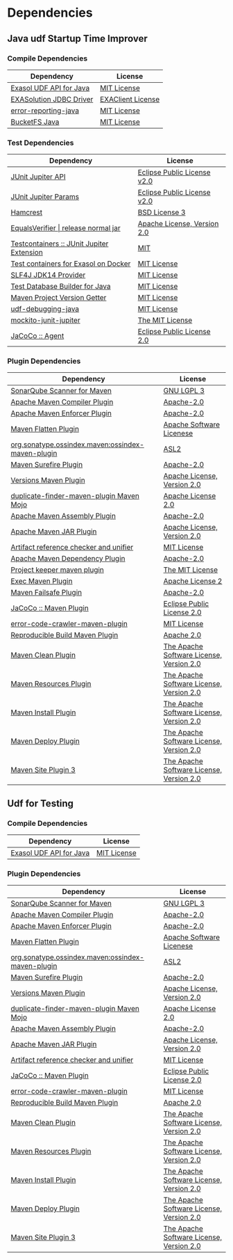 <!-- @formatter:off -->
# Dependencies

## Java udf Startup Time Improver

### Compile Dependencies

| Dependency                   | License                |
| ---------------------------- | ---------------------- |
| [Exasol UDF API for Java][0] | [MIT License][1]       |
| [EXASolution JDBC Driver][2] | [EXAClient License][3] |
| [error-reporting-java][4]    | [MIT License][5]       |
| [BucketFS Java][6]           | [MIT License][7]       |

### Test Dependencies

| Dependency                                      | License                           |
| ----------------------------------------------- | --------------------------------- |
| [JUnit Jupiter API][8]                          | [Eclipse Public License v2.0][9]  |
| [JUnit Jupiter Params][8]                       | [Eclipse Public License v2.0][9]  |
| [Hamcrest][10]                                  | [BSD License 3][11]               |
| [EqualsVerifier \| release normal jar][12]      | [Apache License, Version 2.0][13] |
| [Testcontainers :: JUnit Jupiter Extension][14] | [MIT][15]                         |
| [Test containers for Exasol on Docker][16]      | [MIT License][17]                 |
| [SLF4J JDK14 Provider][18]                      | [MIT License][19]                 |
| [Test Database Builder for Java][20]            | [MIT License][21]                 |
| [Maven Project Version Getter][22]              | [MIT License][23]                 |
| [udf-debugging-java][24]                        | [MIT License][25]                 |
| [mockito-junit-jupiter][26]                     | [The MIT License][27]             |
| [JaCoCo :: Agent][28]                           | [Eclipse Public License 2.0][29]  |

### Plugin Dependencies

| Dependency                                              | License                                        |
| ------------------------------------------------------- | ---------------------------------------------- |
| [SonarQube Scanner for Maven][30]                       | [GNU LGPL 3][31]                               |
| [Apache Maven Compiler Plugin][32]                      | [Apache-2.0][13]                               |
| [Apache Maven Enforcer Plugin][33]                      | [Apache-2.0][13]                               |
| [Maven Flatten Plugin][34]                              | [Apache Software Licenese][13]                 |
| [org.sonatype.ossindex.maven:ossindex-maven-plugin][35] | [ASL2][36]                                     |
| [Maven Surefire Plugin][37]                             | [Apache-2.0][13]                               |
| [Versions Maven Plugin][38]                             | [Apache License, Version 2.0][13]              |
| [duplicate-finder-maven-plugin Maven Mojo][39]          | [Apache License 2.0][40]                       |
| [Apache Maven Assembly Plugin][41]                      | [Apache-2.0][13]                               |
| [Apache Maven JAR Plugin][42]                           | [Apache License, Version 2.0][13]              |
| [Artifact reference checker and unifier][43]            | [MIT License][44]                              |
| [Apache Maven Dependency Plugin][45]                    | [Apache-2.0][13]                               |
| [Project keeper maven plugin][46]                       | [The MIT License][47]                          |
| [Exec Maven Plugin][48]                                 | [Apache License 2][13]                         |
| [Maven Failsafe Plugin][49]                             | [Apache-2.0][13]                               |
| [JaCoCo :: Maven Plugin][50]                            | [Eclipse Public License 2.0][29]               |
| [error-code-crawler-maven-plugin][51]                   | [MIT License][52]                              |
| [Reproducible Build Maven Plugin][53]                   | [Apache 2.0][36]                               |
| [Maven Clean Plugin][54]                                | [The Apache Software License, Version 2.0][36] |
| [Maven Resources Plugin][55]                            | [The Apache Software License, Version 2.0][36] |
| [Maven Install Plugin][56]                              | [The Apache Software License, Version 2.0][36] |
| [Maven Deploy Plugin][57]                               | [The Apache Software License, Version 2.0][36] |
| [Maven Site Plugin 3][58]                               | [The Apache Software License, Version 2.0][36] |

## Udf for Testing

### Compile Dependencies

| Dependency                   | License          |
| ---------------------------- | ---------------- |
| [Exasol UDF API for Java][0] | [MIT License][1] |

### Plugin Dependencies

| Dependency                                              | License                                        |
| ------------------------------------------------------- | ---------------------------------------------- |
| [SonarQube Scanner for Maven][30]                       | [GNU LGPL 3][31]                               |
| [Apache Maven Compiler Plugin][32]                      | [Apache-2.0][13]                               |
| [Apache Maven Enforcer Plugin][33]                      | [Apache-2.0][13]                               |
| [Maven Flatten Plugin][34]                              | [Apache Software Licenese][13]                 |
| [org.sonatype.ossindex.maven:ossindex-maven-plugin][35] | [ASL2][36]                                     |
| [Maven Surefire Plugin][37]                             | [Apache-2.0][13]                               |
| [Versions Maven Plugin][38]                             | [Apache License, Version 2.0][13]              |
| [duplicate-finder-maven-plugin Maven Mojo][39]          | [Apache License 2.0][40]                       |
| [Apache Maven Assembly Plugin][41]                      | [Apache-2.0][13]                               |
| [Apache Maven JAR Plugin][42]                           | [Apache License, Version 2.0][13]              |
| [Artifact reference checker and unifier][43]            | [MIT License][44]                              |
| [JaCoCo :: Maven Plugin][50]                            | [Eclipse Public License 2.0][29]               |
| [error-code-crawler-maven-plugin][51]                   | [MIT License][52]                              |
| [Reproducible Build Maven Plugin][53]                   | [Apache 2.0][36]                               |
| [Maven Clean Plugin][54]                                | [The Apache Software License, Version 2.0][36] |
| [Maven Resources Plugin][55]                            | [The Apache Software License, Version 2.0][36] |
| [Maven Install Plugin][56]                              | [The Apache Software License, Version 2.0][36] |
| [Maven Deploy Plugin][57]                               | [The Apache Software License, Version 2.0][36] |
| [Maven Site Plugin 3][58]                               | [The Apache Software License, Version 2.0][36] |

[0]: https://github.com/exasol/udf-api-java/
[1]: https://github.com/exasol/udf-api-java/blob/main/LICENSE
[2]: http://www.exasol.com
[3]: https://repo1.maven.org/maven2/com/exasol/exasol-jdbc/7.1.20/exasol-jdbc-7.1.20-license.txt
[4]: https://github.com/exasol/error-reporting-java/
[5]: https://github.com/exasol/error-reporting-java/blob/main/LICENSE
[6]: https://github.com/exasol/bucketfs-java/
[7]: https://github.com/exasol/bucketfs-java/blob/main/LICENSE
[8]: https://junit.org/junit5/
[9]: https://www.eclipse.org/legal/epl-v20.html
[10]: http://hamcrest.org/JavaHamcrest/
[11]: http://opensource.org/licenses/BSD-3-Clause
[12]: https://www.jqno.nl/equalsverifier
[13]: https://www.apache.org/licenses/LICENSE-2.0.txt
[14]: https://java.testcontainers.org
[15]: http://opensource.org/licenses/MIT
[16]: https://github.com/exasol/exasol-testcontainers/
[17]: https://github.com/exasol/exasol-testcontainers/blob/main/LICENSE
[18]: http://www.slf4j.org
[19]: http://www.opensource.org/licenses/mit-license.php
[20]: https://github.com/exasol/test-db-builder-java/
[21]: https://github.com/exasol/test-db-builder-java/blob/main/LICENSE
[22]: https://github.com/exasol/maven-project-version-getter/
[23]: https://github.com/exasol/maven-project-version-getter/blob/main/LICENSE
[24]: https://github.com/exasol/udf-debugging-java/
[25]: https://github.com/exasol/udf-debugging-java/blob/main/LICENSE
[26]: https://github.com/mockito/mockito
[27]: https://github.com/mockito/mockito/blob/main/LICENSE
[28]: https://www.eclemma.org/jacoco/index.html
[29]: https://www.eclipse.org/legal/epl-2.0/
[30]: http://sonarsource.github.io/sonar-scanner-maven/
[31]: http://www.gnu.org/licenses/lgpl.txt
[32]: https://maven.apache.org/plugins/maven-compiler-plugin/
[33]: https://maven.apache.org/enforcer/maven-enforcer-plugin/
[34]: https://www.mojohaus.org/flatten-maven-plugin/
[35]: https://sonatype.github.io/ossindex-maven/maven-plugin/
[36]: http://www.apache.org/licenses/LICENSE-2.0.txt
[37]: https://maven.apache.org/surefire/maven-surefire-plugin/
[38]: https://www.mojohaus.org/versions/versions-maven-plugin/
[39]: https://basepom.github.io/duplicate-finder-maven-plugin
[40]: http://www.apache.org/licenses/LICENSE-2.0.html
[41]: https://maven.apache.org/plugins/maven-assembly-plugin/
[42]: https://maven.apache.org/plugins/maven-jar-plugin/
[43]: https://github.com/exasol/artifact-reference-checker-maven-plugin/
[44]: https://github.com/exasol/artifact-reference-checker-maven-plugin/blob/main/LICENSE
[45]: https://maven.apache.org/plugins/maven-dependency-plugin/
[46]: https://github.com/exasol/project-keeper/
[47]: https://github.com/exasol/project-keeper/blob/main/LICENSE
[48]: https://www.mojohaus.org/exec-maven-plugin
[49]: https://maven.apache.org/surefire/maven-failsafe-plugin/
[50]: https://www.jacoco.org/jacoco/trunk/doc/maven.html
[51]: https://github.com/exasol/error-code-crawler-maven-plugin/
[52]: https://github.com/exasol/error-code-crawler-maven-plugin/blob/main/LICENSE
[53]: http://zlika.github.io/reproducible-build-maven-plugin
[54]: http://maven.apache.org/plugins/maven-clean-plugin/
[55]: http://maven.apache.org/plugins/maven-resources-plugin/
[56]: http://maven.apache.org/plugins/maven-install-plugin/
[57]: http://maven.apache.org/plugins/maven-deploy-plugin/
[58]: http://maven.apache.org/plugins/maven-site-plugin/
